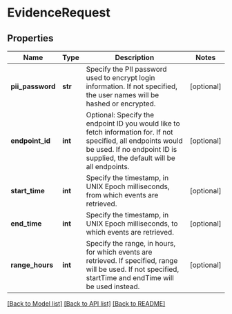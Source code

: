 # EvidenceRequest

## Properties
Name | Type | Description | Notes
------------ | ------------- | ------------- | -------------
**pii_password** | **str** | Specify the PII password used to encrypt login information. If not specified, the user names will be hashed or encrypted. | [optional] 
**endpoint_id** | **int** | Optional: Specify the endpoint ID you would like to fetch information for. If not specified, all endpoints would be used. If no endpoint ID is supplied, the default will be all endpoints. | [optional] 
**start_time** | **int** | Specify the timestamp, in UNIX Epoch milliseconds, from which events are retrieved. | [optional] 
**end_time** | **int** | Specify the timestamp, in UNIX Epoch milliseconds, to which events are retrieved. | [optional] 
**range_hours** | **int** | Specify the range, in hours, for which events are retrieved. If specified, range will be used. If not specified, startTime and endTime will be used instead. | [optional] 

[[Back to Model list]](../README.md#documentation-for-models) [[Back to API list]](../README.md#documentation-for-api-endpoints) [[Back to README]](../README.md)

